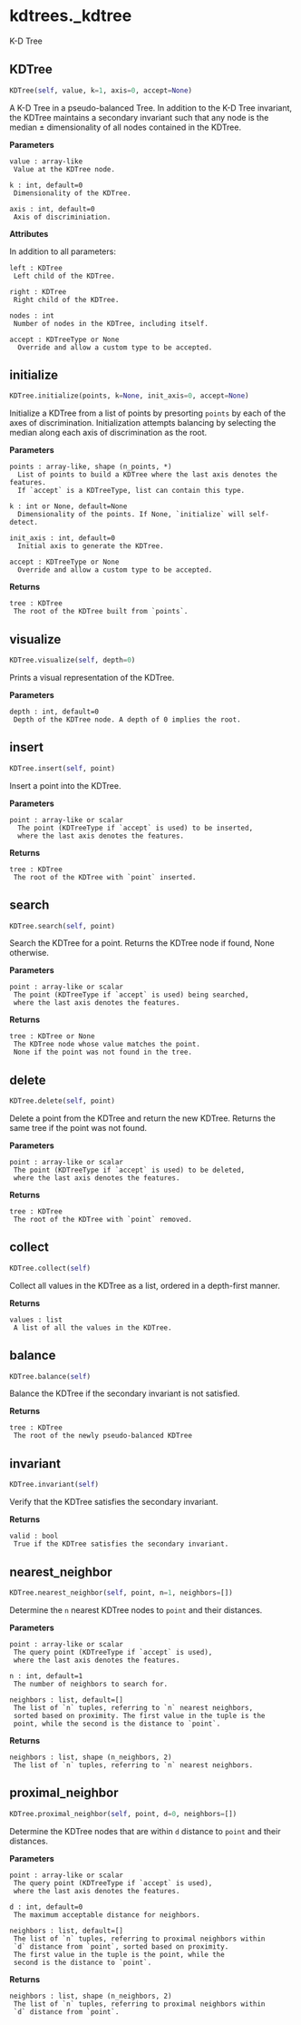 # kdtrees._kdtree
K-D Tree
## KDTree
```python
KDTree(self, value, k=1, axis=0, accept=None)
```

A K-D Tree in a pseudo-balanced Tree.
In addition to the K-D Tree invariant, the KDTree maintains
a secondary invariant such that any node is the
median ± dimensionality of all nodes contained in the KDTree.

**Parameters**
```
value : array-like
 Value at the KDTree node.

k : int, default=0
 Dimensionality of the KDTree.

axis : int, default=0
 Axis of discriminiation.
```

**Attributes**

In addition to all parameters:
```
left : KDTree
 Left child of the KDTree.

right : KDTree
 Right child of the KDTree.

nodes : int
 Number of nodes in the KDTree, including itself.

accept : KDTreeType or None
  Override and allow a custom type to be accepted.
```

## initialize
```python
KDTree.initialize(points, k=None, init_axis=0, accept=None)
```

Initialize a KDTree from a list of points by presorting `points`
by each of the axes of discrimination. Initialization attempts
balancing by selecting the median along each axis of discrimination
as the root.

**Parameters**
```
points : array-like, shape (n_points, *)
  List of points to build a KDTree where the last axis denotes the features.
  If `accept` is a KDTreeType, list can contain this type.

k : int or None, default=None
  Dimensionality of the points. If None, `initialize` will self-detect.

init_axis : int, default=0
  Initial axis to generate the KDTree.

accept : KDTreeType or None
  Override and allow a custom type to be accepted.
```

**Returns**
```
tree : KDTree
 The root of the KDTree built from `points`.
```

## visualize
```python
KDTree.visualize(self, depth=0)
```

Prints a visual representation of the KDTree.

**Parameters**
```
depth : int, default=0
 Depth of the KDTree node. A depth of 0 implies the root.
```

## insert
```python
KDTree.insert(self, point)
```

Insert a point into the KDTree.

**Parameters**
```
point : array-like or scalar
  The point (KDTreeType if `accept` is used) to be inserted,
  where the last axis denotes the features.
```

**Returns**
```
tree : KDTree
 The root of the KDTree with `point` inserted.
```

## search
```python
KDTree.search(self, point)
```

Search the KDTree for a point.
Returns the KDTree node if found, None otherwise.

**Parameters**
```
point : array-like or scalar
 The point (KDTreeType if `accept` is used) being searched,
 where the last axis denotes the features.
```

**Returns**
```
tree : KDTree or None
 The KDTree node whose value matches the point.
 None if the point was not found in the tree.
```

## delete
```python
KDTree.delete(self, point)
```

Delete a point from the KDTree and return the new
KDTree. Returns the same tree if the point was not found.

**Parameters**
```
point : array-like or scalar
 The point (KDTreeType if `accept` is used) to be deleted,
 where the last axis denotes the features.
```

**Returns**
```
tree : KDTree
 The root of the KDTree with `point` removed.
```

## collect
```python
KDTree.collect(self)
```

Collect all values in the KDTree as a list,
ordered in a depth-first manner.

**Returns**
```
values : list
 A list of all the values in the KDTree.
```

## balance
```python
KDTree.balance(self)
```

Balance the KDTree if the secondary invariant is not satisfied.

**Returns**
```
tree : KDTree
 The root of the newly pseudo-balanced KDTree
```

## invariant
```python
KDTree.invariant(self)
```

Verify that the KDTree satisfies the secondary invariant.

**Returns**
```
valid : bool
 True if the KDTree satisfies the secondary invariant.
```

## nearest_neighbor
```python
KDTree.nearest_neighbor(self, point, n=1, neighbors=[])
```

Determine the `n` nearest KDTree nodes to `point` and their distances.

**Parameters**
```
point : array-like or scalar
 The query point (KDTreeType if `accept` is used),
 where the last axis denotes the features.

n : int, default=1
 The number of neighbors to search for.

neighbors : list, default=[]
 The list of `n` tuples, referring to `n` nearest neighbors,
 sorted based on proximity. The first value in the tuple is the
 point, while the second is the distance to `point`.
```

**Returns**
```
neighbors : list, shape (n_neighbors, 2)
 The list of `n` tuples, referring to `n` nearest neighbors.
```

## proximal_neighbor
```python
KDTree.proximal_neighbor(self, point, d=0, neighbors=[])
```

Determine the KDTree nodes that are within `d` distance
to `point` and their distances.

**Parameters**
```
point : array-like or scalar
 The query point (KDTreeType if `accept` is used),
 where the last axis denotes the features.

d : int, default=0
 The maximum acceptable distance for neighbors.

neighbors : list, default=[]
 The list of `n` tuples, referring to proximal neighbors within
 `d` distance from `point`, sorted based on proximity.
 The first value in the tuple is the point, while the
 second is the distance to `point`.
```

**Returns**
```
neighbors : list, shape (n_neighbors, 2)
 The list of `n` tuples, referring to proximal neighbors within
 `d` distance from `point`.
```
